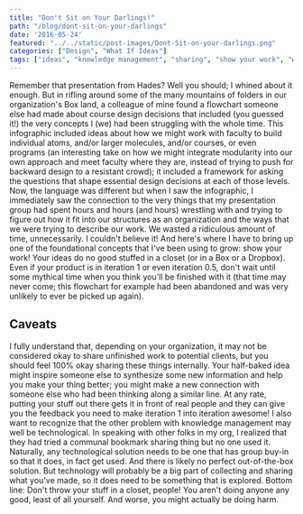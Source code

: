 ```yaml
---
title: "Don't Sit on Your Darlings!"
path: "/blog/dont-sit-on-your-darlings"
date: '2016-05-24'
featured: "../../static/post-images/Dont-Sit-on-your-darlings.png"
categories: ["Design", "What If Ideas"]
tags: ["ideas", "knowledge management", "sharing", "show your work", "work"]
---
```


Remember that presentation from Hades? Well you should; I whined about it enough. But in rifling around some of the many mountains of folders in our organization's Box land, a colleague of mine found a flowchart someone else had made about course design decisions that included (you guessed it!) the very concepts I (we) had been struggling with the whole time. This infographic included ideas about how we might work with faculty to build individual atoms, and/or larger molecules, and/or courses, or even programs (an interesting take on how we might integrate modularity into our own approach and meet faculty where they are, instead of trying to push for backward design to a resistant crowd); it included a framework for asking the questions that shape essential design decisions at each of those levels. Now, the language was different but when I saw the infographic, I immediately saw the connection to the very things that my presentation group had spent hours and hours (and hours) wrestling with and trying to figure out how it fit into our structures as an organization and the ways that we were trying to describe our work. We wasted a ridiculous amount of time, unnecessarily. I couldn't believe it! And here's where I have to bring up one of the foundational concepts that I've been using to grow: show your work! Your ideas do no good stuffed in a closet (or in a Box or a Dropbox). Even if your product is in iteration 1 or even iteration 0.5, don't wait until some mythical time when you think you'll be finished with it (that time may never come; this flowchart for example had been abandoned and was very unlikely to ever be picked up again).

## Caveats

I fully understand that, depending on your organization, it may not be considered okay to share unfinished work to potential clients, but you should feel 100% okay sharing these things internally. Your half-baked idea might inspire someone else to synthesize some new information and help you make your thing better; you might make a new connection with someone else who had been thinking along a similar line. At any rate, putting your stuff out there gets it in front of real people and they can give you the feedback you need to make iteration 1 into iteration awesome! I also want to recognize that the other problem with knowledge management may well be technological. In speaking with other folks in my org, I realized that they had tried a communal bookmark sharing thing but no one used it. Naturally, any technological solution needs to be one that has group buy-in so that it does, in fact get used. And there is likely no perfect out-of-the-box solution. But technology will probably be a big part of collecting and sharing what you've made, so it does need to be something that is explored. Bottom line: Don't throw your stuff in a closet, people! You aren't doing anyone any good, least of all yourself. And worse, you might actually be doing harm.
